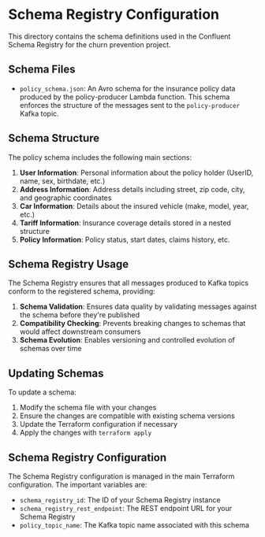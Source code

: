 # Schema Registry Configuration

This directory contains the schema definitions used in the Confluent Schema Registry for the churn prevention project.

## Schema Files

- `policy_schema.json`: An Avro schema for the insurance policy data produced by the policy-producer Lambda function. This schema enforces the structure of the messages sent to the `policy-producer` Kafka topic.

## Schema Structure

The policy schema includes the following main sections:

1. **User Information**: Personal information about the policy holder (UserID, name, sex, birthdate, etc.)
2. **Address Information**: Address details including street, zip code, city, and geographic coordinates
3. **Car Information**: Details about the insured vehicle (make, model, year, etc.)
4. **Tariff Information**: Insurance coverage details stored in a nested structure
5. **Policy Information**: Policy status, start dates, claims history, etc.

## Schema Registry Usage

The Schema Registry ensures that all messages produced to Kafka topics conform to the registered schema, providing:

1. **Schema Validation**: Ensures data quality by validating messages against the schema before they're published
2. **Compatibility Checking**: Prevents breaking changes to schemas that would affect downstream consumers
3. **Schema Evolution**: Enables versioning and controlled evolution of schemas over time

## Updating Schemas

To update a schema:

1. Modify the schema file with your changes
2. Ensure the changes are compatible with existing schema versions
3. Update the Terraform configuration if necessary
4. Apply the changes with `terraform apply`

## Schema Registry Configuration

The Schema Registry configuration is managed in the main Terraform configuration. The important variables are:

- `schema_registry_id`: The ID of your Schema Registry instance
- `schema_registry_rest_endpoint`: The REST endpoint URL for your Schema Registry
- `policy_topic_name`: The Kafka topic name associated with this schema 